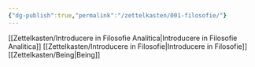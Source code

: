 ```yaml
---
{"dg-publish":true,"permalink":"/zettelkasten/001-filosofie/"}
---
```



[[Zettelkasten/Introducere in Filosofie Analitica\|Introducere in Filosofie Analitica]]
[[Zettelkasten/Introducere in Filosofie\|Introducere in Filosofie]]
[[Zettelkasten/Being\|Being]]

